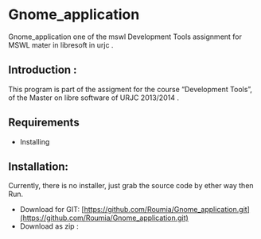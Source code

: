 Gnome_application
=================

Gnome_application one of the  mswl Development Tools assignment for MSWL mater in libresoft in urjc .

  

  Introduction :
----------------
    
This program is  part of the assigment for the course “Development Tools”, of the Master on libre software of URJC 2013/2014 .


  Requirements
----------------
   * Installing   

 Installation:
----------------

   Currently, there is no installer, just grab the source code  by ether way then Run.
  * Download for GIT: [https://github.com/Roumia/Gnome_application.git](https://github.com/Roumia/Gnome_application.git)
  * Download as zip : [](https://github.com/Roumia/mswl-dt/archive/master.zip)
